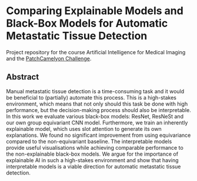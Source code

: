 # Comparing Explainable Models and Black-Box Models for Automatic Metastatic Tissue Detection
Project repository for the course Artificial Intelligence for Medical Imaging and the [PatchCamelyon Challenge](https://patchcamelyon.grand-challenge.org/).

## Abstract
Manual metastatic tissue detection is a time-consuming task and it would be beneficial to (partially) automate this process. This is a high-stakes environment, which means that not only should this task be done with high performance, but the decision-making process should also be interpretable. In this work we evaluate various black-box models: ResNet, ResNeSt and our own group equivariant CNN model. Furthermore, we train an inherently explainable model, which uses slot attention to generate its own explanations. We found no significant improvement from using equivariance compared to the non-equivariant baseline. The interpretable models provide useful visualisations while achieving comparable performance to the non-explainable black-box models. We argue for the importance of explainable AI in such a high-stakes environment and show that having interpretable models is a viable direction for automatic metastatic tissue detection.
